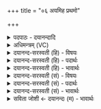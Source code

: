 +++
title = "०६ अयमिह प्रथमो"

+++
<details><summary>पदपाठः - दयानन्दादि</summary>

अ॒यम्। इ॒ह। प्र॒थ॒मः। धा॒यि॒। धा॒तृभि॒रिति॑ धा॒तृऽभिः॑। होता॑। यजि॑ष्ठः। अ॒ध्व॒रेषु॑। ईड्यः॑। यम्। अप्न॑वानः। भृग॑वः। वि॒रु॒रु॒चुरिति॑ विऽरुरु॒चुः। वने॑षु। चि॒त्रम्। वि॒भ्व᳖मिति॑ वि॒भ्व᳖म्। वि॒शवि॑शे॒ इति॑ वि॒शेऽवि॑शे। ६।
</details>

<details><summary>अधिमन्त्रम् (VC)</summary>

- अग्निर्देवता
- कुत्स ऋषिः
- भुरिक्पङ्क्तिः
- पञ्चमः
</details>

<details><summary>दयानन्द-सरस्वती (हि) - विषयः</summary>

विद्वानों को क्या करना चाहिये, इस विषय को अगले मन्त्र में कहा है ॥
</details>

<details><summary>दयानन्द-सरस्वती (हि) - पदार्थः</summary>

पदार्थान्वयभाषाः -  हे मनुष्यो ! जैसे (धातृभिः) धारण करनेवालों से (इह) इस संसार में (विशे विशे) प्रजा-प्रजा के लिये (अयम्) यह (प्रथमः) विस्तारवाला (होता) सुखदाता (यजिष्ठः) अतिशय कर संगत करनेवाला (अध्वरेषु) रक्षणीय व्यवहारों में (ईड्यः) खोजने योग्य विद्युत् आदि स्वरूप अग्नि (धायि) धारण किया जाता और जैसे (भृगवः) दृढ़ ज्ञानवाले (अप्नवानः) सुसन्तानों के सहित उत्तम शिष्य लोग (यम्) जिस (वनेषु) वनों वा किरणों में (चित्रम्) आश्चर्यरूप गुण, कर्म, स्वभाव (विभ्वम्) व्यापक विद्युत् रूप अग्नि को (विरुरुचुः) विशेष कर प्रदीप्त करें, वैसे उसको तुम लोग भी धारण और प्रकाशित करो ॥६ ॥
</details>

<details><summary>दयानन्द-सरस्वती (हि) - भावार्थः</summary>

भावार्थभाषाः -  इस मन्त्र में वाचकलुप्तोपमालङ्कार है। जो विद्वान् लोग इस संसार में बिजुली की विद्या को जानते हैं, वे सब प्रजाओं को सब सुखों से युक्त करने को समर्थ होते हैं ॥६ ॥
</details>

<details><summary>दयानन्द-सरस्वती (सं) - विषयः</summary>

विद्वद्भिः किं कर्त्तव्यमित्याह ॥
</details>

<details><summary>दयानन्द-सरस्वती (सं) - पदार्थः</summary>

पदार्थान्वयभाषाः -  हे मनुष्याः ! यथा धातृभिरिह विशे विशेऽयं प्रथमो होता यजिष्ठोऽध्वरेष्वीड्यो धायि यथा भृगवश्चाप्नवानो यं वनेषु चित्रं विभ्वं विरुरुचुस्तं यूयं धरत प्रकाशयत च ॥६ ॥
</details>

<details><summary>दयानन्द-सरस्वती (सं) - भावार्थः</summary>

भावार्थभाषाः -  अत्र वाचकलुप्तोपमालङ्कारः। ये विद्वांस इह विद्युद्विद्यां जानन्ति, ते सर्वाः प्रजाः सर्वसुखयुक्ताः कर्त्तुं शक्नुवन्ति ॥६ ॥
</details>

<details><summary>सविता जोशी ← दयानन्दः (म) - भावार्थः</summary>

भावार्थभाषाः -  या मंत्रात वाचकलुप्तोपमालंकार आहेत. जे विद्वान लोक या जगात विद्युत विद्या जाणतात ते सर्व प्रकारे लोकांना सुखी करू शकतात.
</details>